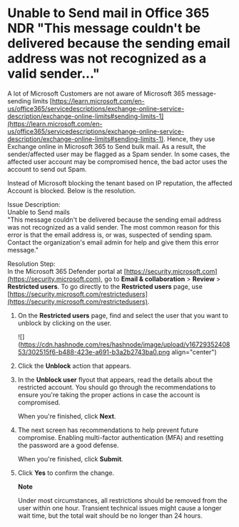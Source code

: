 # Unable to Send mail in Office 365 NDR "This message couldn't be delivered because the sending email address was not recognized as a valid sender..."

A lot of Microsoft Customers are not aware of Microsoft 365 message-sending limits [https://learn.microsoft.com/en-us/office365/servicedescriptions/exchange-online-service-description/exchange-online-limits#sending-limits-1](https://learn.microsoft.com/en-us/office365/servicedescriptions/exchange-online-service-description/exchange-online-limits#sending-limits-1). Hence, they use Exchange online in Microsoft 365 to Send bulk mail. As a result, the sender/affected user may be flagged as a Spam sender. In some cases, the affected user account may be compromised hence, the bad actor uses the account to send out Spam.  
  
Instead of Microsoft blocking the tenant based on IP reputation, the affected Account is blocked. Below is the resolution.  
  
Issue Description:  
Unable to Send mails  
"This message couldn't be delivered because the sending email address was not recognized as a valid sender. The most common reason for this error is that the email address is, or was, suspected of sending spam. Contact the organization's email admin for help and give them this error message."  
  
Resolution Step:  
In the Microsoft 365 Defender portal at [https://security.microsoft.com](https://security.microsoft.com), go to **Email & collaboration** &gt; **Review** &gt; **Restricted users**. To go directly to the **Restricted users** page, use [https://security.microsoft.com/restrictedusers](https://security.microsoft.com/restrictedusers).

1. On the **Restricted users** page, find and select the user that you want to unblock by clicking on the user.
    
    ![](https://cdn.hashnode.com/res/hashnode/image/upload/v1672935240853/302515f6-b488-423e-a691-b3a2b2743ba0.png align="center")
    
2. Click the **Unblock** action that appears.
    
3. In the **Unblock user** flyout that appears, read the details about the restricted account. You should go through the recommendations to ensure you're taking the proper actions in case the account is compromised.
    
    When you're finished, click **Next**.
    
4. The next screen has recommendations to help prevent future compromise. Enabling multi-factor authentication (MFA) and resetting the password are a good defense.
    
    When you're finished, click **Submit**.
    
5. Click **Yes** to confirm the change.
    
    **Note**
    
    Under most circumstances, all restrictions should be removed from the user within one hour. Transient technical issues might cause a longer wait time, but the total wait should be no longer than 24 hours.